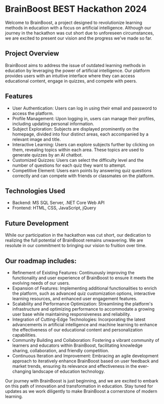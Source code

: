 # BrainBoost BEST Hackathon 2024
Welcome to BrainBoost, a project designed to revolutionize learning methods in education with a focus on artificial intelligence. Although our journey in the hackathon was cut short due to unforeseen circumstances, we are excited to present our vision and the progress we've made so far.

## Project Overview
BrainBoost aims to address the issue of outdated learning methods in education by leveraging the power of artificial intelligence. Our platform provides users with an intuitive interface where they can access educational content, engage in quizzes, and compete with peers.

## Features
- User Authentication: Users can log in using their email and password to access the platform.
- Profile Management: Upon logging in, users can manage their profiles, including updating personal information.
- Subject Exploration: Subjects are displayed prominently on the homepage, divided into four distinct areas, each accompanied by a relevant image and title.
- Interactive Learning: Users can explore subjects further by clicking on them, revealing topics within each area. These topics are used to generate quizzes by an AI chatbot.
- Customized Quizzes: Users can select the difficulty level and the number of questions for each quiz they want to attempt.
- Competitive Element: Users earn points by answering quiz questions correctly and can compete with friends or classmates on the platform.

## Technologies Used
- Backend: MS SQL Server, .NET Core Web API 
- Frontend: HTML, CSS, JavaScript, jQuery

## Future Development
While our participation in the hackathon was cut short, our dedication to realizing the full potential of BrainBoost remains unwavering. We are resolute in our commitment to bringing our vision to fruition over time. 

## Our roadmap includes:
- Refinement of Existing Features: Continuously improving the functionality and user experience of BrainBoost to ensure it meets the evolving needs of our users.
- Expansion of Features: Implementing additional functionalities to enrich the platform, such as advanced quiz customization options, interactive learning resources, and enhanced user engagement features.
- Scalability and Performance Optimization: Streamlining the platform's infrastructure and optimizing performance to accommodate a growing user base while maintaining responsiveness and reliability.
- Integration of Cutting-Edge Technologies: Incorporating the latest advancements in artificial intelligence and machine learning to enhance the effectiveness of our educational content and personalization capabilities.
- Community Building and Collaboration: Fostering a vibrant community of learners and educators within BrainBoost, facilitating knowledge sharing, collaboration, and friendly competition.
- Continuous Iteration and Improvement: Embracing an agile development approach to iteratively enhance BrainBoost based on user feedback and market trends, ensuring its relevance and effectiveness in the ever-changing landscape of education technology.

Our journey with BrainBoost is just beginning, and we are excited to embark on this path of innovation and transformation in education. Stay tuned for updates as we work diligently to make BrainBoost a cornerstone of modern learning.
